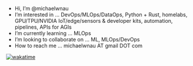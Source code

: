 - Hi, I’m @michaelwnau
- I’m interested in ... DevOps/MLOps/DataOps, Python + Rust, homelabs, GPU/TPU/NVIDIA IoT/edge/sensors & developer kits, automation, pipelines, APIs for AGIs
- I’m currently learning ... MLOps
- I’m looking to collaborate on ... ML, MLOps/DevOps  
- How to reach me ... michaelwnau AT gmail DOT com

[![wakatime](https://wakatime.com/badge/user/170302a1-edc9-474e-95c0-32baadd11d40.svg)](https://wakatime.com/@170302a1-edc9-474e-95c0-32baadd11d40)


<!---
michaelwnau/michaelwnau is a ✨ special ✨ repository because its `README.md` (this file) appears on your GitHub profile.
You can click the Preview link to take a look at your changes.
--->

